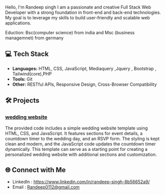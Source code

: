 Hello, I'm Randeep singh
I am a passionate and creative Full Stack Web Developer with a strong foundation in front-end and back-end technologies. My goal is to leverage my skills to build user-friendly and scalable web applications.

Eduction: 
Bsc(computer science) from india and Msc (business managemnet) from germany


## 💻 Tech Stack

- **Languages:** HTML, CSS, JavaScript, Mediaquery ,Jquery , Bootstrap , Tailwind(core),PHP
- **Tools:** Git
- **Other:** RESTful APIs, Responsive Design, Cross-Browser Compatibility

## 🛠 Projects

### [wedding website](https://randeepwebdeveloper.github.io/wedding-site/)
The provided code includes a simple wedding website template using HTML, CSS, and JavaScript. It features sections for event details, a countdown timer to the wedding day, and an RSVP form. The styling is kept clean and modern, and the JavaScript code updates the countdown timer dynamically. This template can serve as a starting point for creating a personalized wedding website with additional sections and customization.

## 🌐 Connect with Me
- LinkedIn : https://www.linkedin.com/in/randeep-singh-8b56652a9/
- Email : Randeep0112@gmail.com







